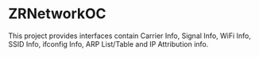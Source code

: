# ZRNetworkOC
This project provides interfaces contain Carrier Info, Signal Info, WiFi Info, SSID Info, ifconfig Info, ARP List/Table and IP Attribution info.
